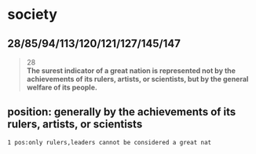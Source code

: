 society
==============
28/85/94/113/120/121/127/145/147
------------------
>28  
>**The surest indicator of a great nation is represented not by the achievements of its rulers, artists, or scientists, but by the general welfare of its people.**

## position: generally by the achievements of its rulers, artists, or scientists

    1 pos:only rulers,leaders cannot be considered a great nat
 
<!--stackedit_data:
eyJoaXN0b3J5IjpbMTY2NDU3ODA1OCw0OTE4MDMzNDAsLTc1MD
cxMzg0OF19
-->